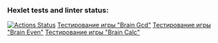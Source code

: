 ### Hexlet tests and linter status:
[![Actions Status](https://github.com/kochetkoov/python-project-49/actions/workflows/hexlet-check.yml/badge.svg)](https://github.com/kochetkoov/python-project-49/actions)
[Тестирование игры "Brain Gcd"](https://asciinema.org/a/yXR54CbYMnmuV4o5Y4fYOsmRK)
[Тестирование игры "Brain Even"](https://asciinema.org/a/zwcnB3TqjbH1YwV3scqnY1qNR)
[Тестирование игры "Brain Calc"](https://asciinema.org/a/52hF5OHU309M4kxaskimsh8ac)
